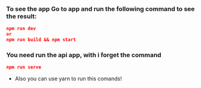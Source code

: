 ### To see the app Go to app and run the following command to see the result:

```json
npm run dev
or
npm run build && npm start
```


### You need run the api app, with i forget the command

```json
npm run serve
```


* Also you can use yarn to run this comands!